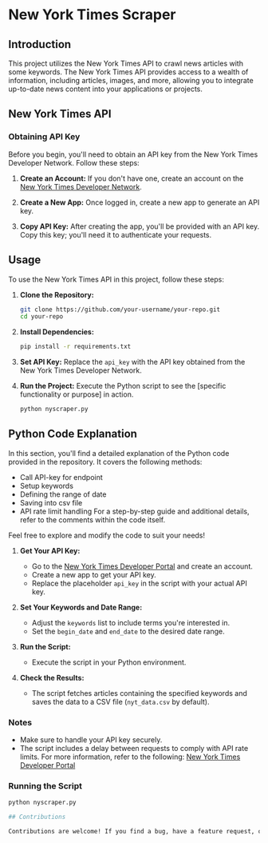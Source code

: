 # New York Times Scraper

## Introduction

This project utilizes the New York Times API to crawl news articles with some keywords. The New York Times API provides access to a wealth of information, including articles, images, and more, allowing you to integrate up-to-date news content into your applications or projects.

## New York Times API

### Obtaining API Key

Before you begin, you'll need to obtain an API key from the New York Times Developer Network. Follow these steps:

1. **Create an Account:** If you don't have one, create an account on the [New York Times Developer Network](https://developer.nytimes.com/apis).

2. **Create a New App:** Once logged in, create a new app to generate an API key.

3. **Copy API Key:** After creating the app, you'll be provided with an API key. Copy this key; you'll need it to authenticate your requests.

## Usage

To use the New York Times API in this project, follow these steps:

1. **Clone the Repository:**
    ```bash
    git clone https://github.com/your-username/your-repo.git
    cd your-repo
    ```

2. **Install Dependencies:**
    ```bash
    pip install -r requirements.txt
    ```

3. **Set API Key:**
     Replace the `api_key` with the API key obtained from the New York Times Developer Network.

4. **Run the Project:**
    Execute the Python script to see the [specific functionality or purpose] in action.
    ```bash
    python nyscraper.py
    ```

## Python Code Explanation

In this section, you'll find a detailed explanation of the Python code provided in the repository. It covers the following methods:
- Call API-key for endpoint
- Setup keywords
- Defining the range of date
- Saving into csv file
- API rate limit handling
For a step-by-step guide and additional details, refer to the comments within the code itself.

Feel free to explore and modify the code to suit your needs!

1. **Get Your API Key:**
   - Go to the [New York Times Developer Portal](https://developer.nytimes.com/apis) and create an account.
   - Create a new app to get your API key.
   - Replace the placeholder `api_key` in the script with your actual API key.

2. **Set Your Keywords and Date Range:**
   - Adjust the `keywords` list to include terms you're interested in.
   - Set the `begin_date` and `end_date` to the desired date range.

3. **Run the Script:**
   - Execute the script in your Python environment.

4. **Check the Results:**
   - The script fetches articles containing the specified keywords and saves the data to a CSV file (`nyt_data.csv` by default).

### Notes

- Make sure to handle your API key securely.
- The script includes a delay between requests to comply with API rate limits. For more information, refer to the following: [New York Times Developer Portal](https://developer.nytimes.com/faq#:~:text=11.-,Is%20there%20an%20API%20call%20limit%3F,at%20code%40nytimes.com.)

### Running the Script

```bash
python nyscraper.py

## Contributions

Contributions are welcome! If you find a bug, have a feature request, or would like to suggest improvements, please [open an issue](https://github.com/SindorimBear/NYTimes-Scraper) or submit a pull request.
